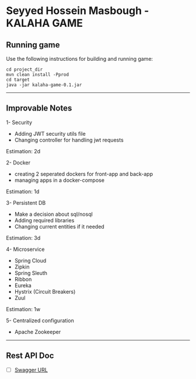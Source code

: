 # Seyyed Hossein Masbough - KALAHA GAME


## Running game 
Use the following instructions for building and running game:

```
cd project_dir
mvn clean install -Pprod
cd target
java -jar kalaha-game-0.1.jar

```

***
## Improvable Notes


1- Security
- Adding JWT security utils file
- Changing controller for handling jwt requests

Estimation: 2d

2- Docker
- creating 2 seperated dockers for front-app and back-app
- managing apps in a docker-compose

Estimation: 1d

3- Persistent DB
- Make a decision about sql/nosql
- Adding required libraries
- Changing current entities if it needed

Estimation: 3d

4- Microservice
- Spring Cloud
- Zipkin
- Spring Sleuth
- Ribbon
- Eureka
- Hystrix (Circuit Breakers)
- Zuul

Estimation: 1w

5- Centralized configuration
- Apache Zookeeper
***

## Rest API Doc

- [ ] [Swagger URL](http://localhost:8080/api/swagger-ui/index.html)

